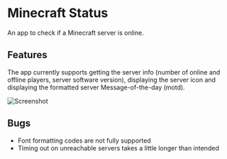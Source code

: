 # Minecraft Status

An app to check if a Minecraft server is online.

## Features

The app currently supports getting the server info (number of online and offline players, server software version), displaying the server icon and displaying the formatted server Message-of-the-day (motd).

![Screenshot](https://user-images.githubusercontent.com/35228139/84422982-1e906f80-ac1e-11ea-86e8-d8e050723fc5.jpg)

## Bugs

- Font formatting codes are not fully supported
- Timing out on unreachable servers takes a little longer than intended
